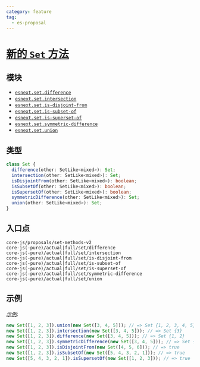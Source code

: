 ```yaml
---
category: feature
tag:
  - es-proposal
---
```


# [新的 `Set` 方法](https://github.com/tc39/proposal-set-methods)

## 模块

- [`esnext.set.difference`](https://github.com/zloirock/core-js/blob/master/packages/core-js/modules/esnext.set.difference.js)
- [`esnext.set.intersection`](https://github.com/zloirock/core-js/blob/master/packages/core-js/modules/esnext.set.intersection.js)
- [`esnext.set.is-disjoint-from`](https://github.com/zloirock/core-js/blob/master/packages/core-js/modules/esnext.set.is-disjoint-from.js)
- [`esnext.set.is-subset-of`](https://github.com/zloirock/core-js/blob/master/packages/core-js/modules/esnext.set.is-subset-of.js)
- [`esnext.set.is-superset-of`](https://github.com/zloirock/core-js/blob/master/packages/core-js/modules/esnext.set.is-superset-of.js)
- [`esnext.set.symmetric-difference`](https://github.com/zloirock/core-js/blob/master/packages/core-js/modules/esnext.set.symmetric-difference.js)
- [`esnext.set.union`](https://github.com/zloirock/core-js/blob/master/packages/core-js/modules/esnext.set.union.js)

## 类型

```ts
class Set {
  difference(other: SetLike<mixed>): Set;
  intersection(other: SetLike<mixed>): Set;
  isDisjointFrom(other: SetLike<mixed>): boolean;
  isSubsetOf(other: SetLike<mixed>): boolean;
  isSupersetOf(other: SetLike<mixed>): boolean;
  symmetricDifference(other: SetLike<mixed>): Set;
  union(other: SetLike<mixed>): Set;
}
```

## 入口点

```
core-js/proposals/set-methods-v2
core-js(-pure)/actual|full/set/difference
core-js(-pure)/actual|full/set/intersection
core-js(-pure)/actual|full/set/is-disjoint-from
core-js(-pure)/actual|full/set/is-subset-of
core-js(-pure)/actual|full/set/is-superset-of
core-js(-pure)/actual|full/set/symmetric-difference
core-js(-pure)/actual|full/set/union
```

## 示例

[_示例_](https://tinyurl.com/2henaoac):

```js
new Set([1, 2, 3]).union(new Set([3, 4, 5])); // => Set {1, 2, 3, 4, 5}
new Set([1, 2, 3]).intersection(new Set([3, 4, 5])); // => Set {3}
new Set([1, 2, 3]).difference(new Set([3, 4, 5])); // => Set {1, 2}
new Set([1, 2, 3]).symmetricDifference(new Set([3, 4, 5])); // => Set {1, 2, 4, 5}
new Set([1, 2, 3]).isDisjointFrom(new Set([4, 5, 6])); // => true
new Set([1, 2, 3]).isSubsetOf(new Set([5, 4, 3, 2, 1])); // => true
new Set([5, 4, 3, 2, 1]).isSupersetOf(new Set([1, 2, 3])); // => true
```
